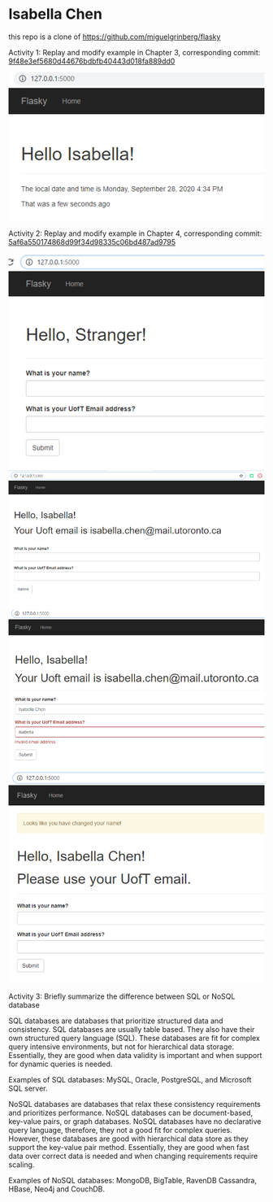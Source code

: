 # Isabella Chen
this repo is a clone of https://github.com/miguelgrinberg/flasky

Activity 1: Replay and modify example in Chapter 3, corresponding commit: [9f48e3ef5680d44676bdbfb40443d018fa889dd0](https://github.com/isabellachen3988/ECE444-F2020-Lab3/commit/9f48e3ef5680d44676bdbfb40443d018fa889dd0)

![activity1](./activity1.png)

Activity 2: Replay and modify example in Chapter 4, corresponding commit: [5af6a550174868d99f34d98335c06bd487ad9795](https://github.com/isabellachen3988/ECE444-F2020-Lab3/commit/5af6a550174868d99f34d98335c06bd487ad9795)


![activity2part1](./activity2part1.png)
![activity2part2](./activity2part2.png)
![activity2part3](./activity2part3.png)
![activity2part4](./activity2part4.png)

Activity 3: Briefly summarize the difference between SQL or NoSQL database

SQL databases are databases that prioritize structured data and consistency.
SQL databases are usually table based. They also have their own structured query language (SQL). These databases are fit for complex query intensive environments, but not for hierarchical data storage. Essentially, they are good when data validity is important and when support for dynamic queries is needed.

Examples of SQL databases: MySQL, Oracle, PostgreSQL, and Microsoft SQL server.

NoSQL databases are databases that relax these consistency requirements and prioritizes performance.
NoSQL databases can be document-based, key-value pairs, or graph databases. NoSQL databases have no declarative query language, therefore, they not a good fit for complex queries. However, these databases are good with hierarchical data store as they support the key-value pair method. Essentially, they are good when fast data over correct data is needed and when changing requirements require scaling.

Examples of NoSQL databases: MongoDB, BigTable, RavenDB Cassandra, HBase, Neo4j and CouchDB.
